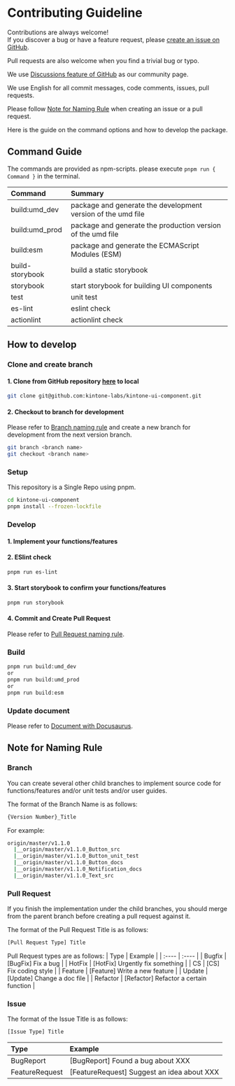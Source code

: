 # Contributing Guideline

Contributions are always welcome!<br>
If you discover a bug or have a feature request, please [create an issue on GitHub](https://github.com/kintone-labs/kintone-ui-component/issues).<br>

Pull requests are also welcome when you find a trivial bug or typo.<br>

We use [Discussions feature of GitHub](https://github.com/kintone-labs/kintone-ui-component/discussions) as our community page.<br>

We use English for all commit messages, code comments, issues, pull requests.<br>

Please follow [Note for Naming Rule](#note-for-naming-rule) when creating an issue or a pull request.<br>


Here is the guide on the command options and how to develop the package.

## Command Guide

The commands are provided as npm-scripts. please execute `pnpm run { Command }` in the terminal.

|Command| Summary|
| :---- | :---- |
|build:umd_dev|package and generate the development version of the umd file|
|build:umd_prod|package and generate the production version of the umd file|
|build:esm|package and generate the ECMAScript Modules (ESM)|
|build-storybook|build a static storybook|
|storybook|start storybook for building UI components|
|test|unit test|
|es-lint|eslint check|
|actionlint|actionlint check|
## How to develop

### Clone and create branch

#### 1. Clone from GitHub repository [here](https://github.com/kintone-labs/kintone-ui-component) to local

```sh
git clone git@github.com:kintone-labs/kintone-ui-component.git
```

#### 2. Checkout to branch for development
Please refer to [Branch naming rule](#Branch) and create a new branch for development from the next version branch.
```sh
git branch <branch name>
git checkout <branch name>
```
### Setup
This repository is a Single Repo using pnpm.
```sh
cd kintone-ui-component
pnpm install --frozen-lockfile
```
### Develop
#### 1. Implement your functions/features
#### 2. ESlint check
```sh
pnpm run es-lint
```
#### 3. Start storybook to confirm your functions/features
```sh
pnpm run storybook
```
#### 4. Commit and Create Pull Request
Please refer to [Pull Request naming rule](#Pull-Request).

### Build
```sh
pnpm run build:umd_dev
or
pnpm run build:umd_prod
or
pnpm run build:esm
```

### Update document
Please refer to [Document with Docusaurus](https://github.com/kintone-labs/kintone-ui-component/blob/master/docs/document/README.md).


## Note for Naming Rule

### Branch

You can create several other child branches to implement source code for functions/features and/or unit tests and/or user guides.

The format of the Branch Name is as follows:
```sh
{Version Number}_Title
```
For example:
```sh
origin/master/v1.1.0
  |__origin/master/v1.1.0_Button_src
  |__origin/master/v1.1.0_Button_unit_test
  |__origin/master/v1.1.0_Button_docs
  |__origin/master/v1.1.0_Notification_docs
  |__origin/master/v1.1.0_Text_src
```
### Pull Request

If you finish the implementation under the child branches, you should merge from the parent branch before creating a pull request against it.<br>

The format of the Pull Request Title is as follows:
```sh
[Pull Request Type] Title
```

Pull Request types are as follows:
| Type | Example |
| :---- | :---- |
| Bugfix | [BugFix] Fix a bug |
| HotFix | [HotFix] Urgently fix something |
| CS | [CS] Fix coding style |
| Feature | [Feature] Write a new feature |
| Update | [Update] Change a doc file |
| Refactor | [Refactor] Refactor a certain function |

### Issue

The format of the Issue Title is as follows:
```sh
[Issue Type] Title
```
|Type| Example|
|:----|:----|
|BugReport| [BugReport] Found a bug about XXX |
|FeatureRequest|[FeatureRequest] Suggest an idea about XXX|
